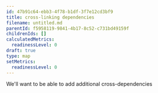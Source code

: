 ```yaml
---
id: 47b91c64-ebb3-4f78-b1df-3f7e12cd3bf9
title: cross-linking dependencies
filename: untitled.md
parentId: f5958119-9841-4b17-8c52-c731bd49159f
childrenIds: []
calculatedMetrics:
  readinessLevel: 0
draft: true
type: map
setMetrics:
  readinessLevel: 0
---
```

We'll want to be able to add additional cross-dependencies